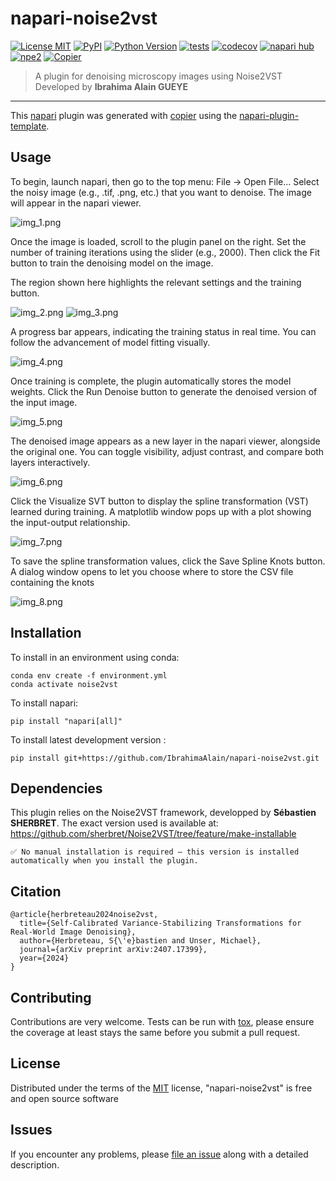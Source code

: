 # napari-noise2vst

[![License MIT](https://img.shields.io/pypi/l/napari-noise2vst.svg?color=green)](https://github.com/IbrahimaAlain/napari-noise2vst/raw/main/LICENSE)
[![PyPI](https://img.shields.io/pypi/v/napari-noise2vst.svg?color=green)](https://pypi.org/project/napari-noise2vst)
[![Python Version](https://img.shields.io/pypi/pyversions/napari-noise2vst.svg?color=green)](https://python.org)
[![tests](https://github.com/IbrahimaAlain/napari-noise2vst/workflows/tests/badge.svg)](https://github.com/IbrahimaAlain/napari-noise2vst/actions)
[![codecov](https://codecov.io/gh/IbrahimaAlain/napari-noise2vst/branch/main/graph/badge.svg)](https://codecov.io/gh/IbrahimaAlain/napari-noise2vst)
[![napari hub](https://img.shields.io/endpoint?url=https://api.napari-hub.org/shields/napari-noise2vst)](https://napari-hub.org/plugins/napari-noise2vst)
[![npe2](https://img.shields.io/badge/plugin-npe2-blue?link=https://napari.org/stable/plugins/index.html)](https://napari.org/stable/plugins/index.html)
[![Copier](https://img.shields.io/endpoint?url=https://raw.githubusercontent.com/copier-org/copier/master/img/badge/badge-grayscale-inverted-border-purple.json)](https://github.com/copier-org/copier)

> A plugin for denoising microscopy images using Noise2VST  
> Developed by **Ibrahima Alain GUEYE**

----------------------------------

This [napari] plugin was generated with [copier] using the [napari-plugin-template].

<!--
Don't miss the full getting started guide to set up your new package:
https://github.com/napari/napari-plugin-template#gett
Dependenciesing-started

and review the napari docs for plugin developers:
https://napari.org/stable/plugins/index.html
-->

## Usage

To begin, launch napari, then go to the top menu:
File → Open File...
Select the noisy image (e.g., .tif, .png, etc.) that you want to denoise. The image will appear in the napari viewer.

![img_1.png](https://github.com/IbrahimaAlain/napari-noise2vst/raw/main/docs/images/img_1.png)

Once the image is loaded, scroll to the plugin panel on the right.
Set the number of training iterations using the slider (e.g., 2000).
Then click the Fit button to train the denoising model on the image.

The region shown here highlights the relevant settings and the training button.

![img_2.png](https://github.com/IbrahimaAlain/napari-noise2vst/raw/main/docs/images/img_2.png)
![img_3.png](https://github.com/IbrahimaAlain/napari-noise2vst/raw/main/docs/images/img_3.png)

A progress bar appears, indicating the training status in real time.
You can follow the advancement of model fitting visually.

![img_4.png](https://github.com/IbrahimaAlain/napari-noise2vst/raw/main/docs/images/img_4.png)

Once training is complete, the plugin automatically stores the model weights.
Click the Run Denoise button to generate the denoised version of the input image.

![img_5.png](https://github.com/IbrahimaAlain/napari-noise2vst/raw/main/docs/images/img_5.png)

The denoised image appears as a new layer in the napari viewer, alongside the original one.
You can toggle visibility, adjust contrast, and compare both layers interactively.

![img_6.png](https://github.com/IbrahimaAlain/napari-noise2vst/raw/main/docs/images/img_6.png)

Click the Visualize SVT button to display the spline transformation (VST) learned during training.
A matplotlib window pops up with a plot showing the input-output relationship.

![img_7.png](https://github.com/IbrahimaAlain/napari-noise2vst/raw/main/docs/images/img_7.png)

To save the spline transformation values, click the Save Spline Knots button.
A dialog window opens to let you choose where to store the CSV file containing the knots

![img_8.png](https://github.com/IbrahimaAlain/napari-noise2vst/raw/main/docs/images/img_8.png)


## Installation

To install in an environment using conda:

```
conda env create -f environment.yml
conda activate noise2vst
```

To install napari:

```
pip install "napari[all]"
```

To install latest development version :

```
pip install git+https://github.com/IbrahimaAlain/napari-noise2vst.git
```

## Dependencies

This plugin relies on the Noise2VST framework, developped by **Sébastien SHERBRET**.
The exact version used is available at:
https://github.com/sherbret/Noise2VST/tree/feature/make-installable

    ✅ No manual installation is required — this version is installed automatically when you install the plugin.

## Citation

```Bibtext
@article{herbreteau2024noise2vst,
  title={Self-Calibrated Variance-Stabilizing Transformations for Real-World Image Denoising},
  author={Herbreteau, S{\'e}bastien and Unser, Michael},
  journal={arXiv preprint arXiv:2407.17399},
  year={2024}
}
```

## Contributing

Contributions are very welcome. Tests can be run with [tox], please ensure
the coverage at least stays the same before you submit a pull request.

## License

Distributed under the terms of the [MIT] license,
"napari-noise2vst" is free and open source software

## Issues

If you encounter any problems, please [file an issue] along with a detailed description.

[napari]: https://github.com/napari/napari
[copier]: https://copier.readthedocs.io/en/stable/
[@napari]: https://github.com/napari
[MIT]: http://opensource.org/licenses/MIT
[BSD-3]: http://opensource.org/licenses/BSD-3-Clause
[GNU GPL v3.0]: http://www.gnu.org/licenses/gpl-3.0.txt
[GNU LGPL v3.0]: http://www.gnu.org/licenses/lgpl-3.0.txt
[Apache Software License 2.0]: http://www.apache.org/licenses/LICENSE-2.0
[Mozilla Public License 2.0]: https://www.mozilla.org/media/MPL/2.0/index.txt
[napari-plugin-template]: https://github.com/napari/napari-plugin-template

[file an issue]: https://github.com/IbrahimaAlain/napari-noise2vst/issues

[napari]: https://github.com/napari/napari
[tox]: https://tox.readthedocs.io/en/latest/
[pip]: https://pypi.org/project/pip/
[PyPI]: https://pypi.org/
